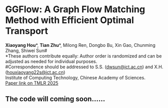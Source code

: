 # GGFlow: A Graph Flow Matching Method with Efficient Optimal Transport

**Xiaoyang Hou***, **Tian Zhu***, Milong Ren, Dongbo Bu, Xin Gao, Chunming Zhang, Shiwei Sun# <br>
*These authors contribute equally: Author order is randomized and can be adjusted as needed for individual purposes.<br>
#Correspondence should be addressed to S.S. (dwsun@ict.ac.cn) and X.H. (houxiaoyang22s@ict.ac.cn)<br>
Institute of Computing Technology, Chinese Academy of Sciences.<br>
[Paper link on TMLR 2025](https://openreview.net/forum?id=K8RlXtMgzo)

## The code will coming soon......

